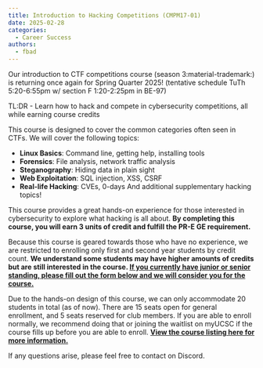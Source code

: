 ```yaml
---
title: Introduction to Hacking Competitions (CMPM17-01)
date: 2025-02-28
categories:
  - Career Success
authors:
  - fbad
---
```


Our introduction to CTF competitions course (season 3:material-trademark:) is returning once again for Spring Quarter 2025! (tentative schedule TuTh 5:20-6:55pm w/ section F 1:20-2:25pm in BE-97)

TL:DR - Learn how to hack and compete in cybersecurity competitions, all while earning course credits

<!-- more -->

This course is designed to cover the common categories often seen in CTFs.
We will cover the following topics:
- **Linux Basics**: Command line, getting help, installing tools
- **Forensics**: File analysis, network traffic analysis
- **Steganography**: Hiding data in plain sight
- **Web Exploitation**: SQL injection, XSS, CSRF
- **Real-life Hacking**: CVEs, 0-days
And additional supplementary hacking topics!

This course provides a great hands-on experience for those interested in cybersecurity to explore what hacking is all about. **By completing this course, you will earn 3 units of credit and fulfill the PR-E GE requirement.**

Because this course is geared towards those who have no experience, we are restricted to enrolling only first and second year students by credit count.
**We understand some students may have higher amounts of credits but are still interested in the course. [If you currently have junior or senior standing, please fill out the form below and we will consider you for the course.](https://forms.gle/UjGFRQDbKjJUZBa78)**

Due to the hands-on design of this course, we can only accommodate 20 students in total (as of now). There are 15 seats open for general enrollment, and 5 seats reserved for club members. If you are able to enroll normally, we recommend doing that or joining the waitlist on myUCSC if the course fills up before you are able to enroll. [**View the course listing here for more information.**](https://pisa.ucsc.edu/class_search/index.php?action=detail&class_data=YToyOntzOjU6IjpTVFJNIjtzOjQ6IjIyNTIiO3M6MTA6IjpDTEFTU19OQlIiO3M6NToiNTE1NjAiO30%253D)

If any questions arise, please feel free to contact on Discord.